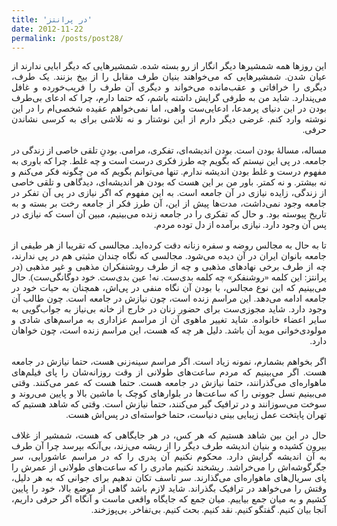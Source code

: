 ```yaml
---
title: 'در پرانتز'
date: 2012-11-22
permalink: /posts/post28/
---
```

<div align="justify" dir="rtl" style="font-family:vazir;">

این روزها همه شمشیرها دیگر انگار از رو بسته شده. شمشیرهایی که دیگر ابایی ندارند از عیان شدن. شمشیرهایی که می‌خواهند بنیان طرف مقابل را از بیخ بزنند. یک طرف، دیگری را خرافاتی و عقب‌مانده می‌خواند و دیگری آن طرف را فریب‌خورده و غافل می‌پندارد. شاید من به طرفی گرایش داشته باشم، که حتما دارم، چرا که ادعای بی‌طرف بودن در این دنیای پرمدعا،‌ ادعایی‌ست واهی، اما نمی‌خواهم عقیده شخصی‌ام را در این نوشته وارد کنم. غرضی دیگر دارم از این نوشتار و نه تلاشی برای به کرسی نشاندن حرفی.<br>
<br>
مساله، مسالهٔ بودن است. بودن اندیشه‌ای، تفکری، مرامی. بودنِ تلقی خاصی از زندگی در جامعه. در پی این نیستم که بگویم چه طرز فکری درست است و چه غلط. چرا که باوری به مفهوم درست و غلط بودن اندیشه ندارم. تنها می‌توانم بگویم که من چگونه فکر می‌کنم و نه بیشتر. و نه کمتر. باور من بر این هست که بودن هر اندیشه‌ای، دیدگاهی و تلقی خاصی از زندگی، زایده نیازی در آن جامعه است. به این مفهوم که اگر نیازی در پی آن تفکر در جامعه وجود نمی‌داشت،‌ مدت‌ها پیش از این، آن طرز فکر از جامعه رخت بر بسته و به تاریخ پیوسته بود. و حال که تفکری را در جامعه زنده می‌بینیم، مبین آن است که نیازی در پس آن وجود دارد. نیازی برآمده از دل توده مردم.<br>
<br>
تا به حال به مجالس روضه و سفره زنانه دقت کرده‌اید. مجالسی که تقریبا از هر طیفی از جامعه بانوان ایران در آن دیده می‌شود. مجالسی که نگاه‌ چندان مثبتی هم در پی ندارند، چه از طرف برخی نهادهای مذهبی و چه از طرف روشنفکران مذهبی و غیر مذهبی (در پرانتز: این کلمه «روشنفکر» چه کلمه بدی‌ست. نه! عین بدی‌ست. خود دوگانگی‌ست). حال می‌بینیم که این نوع مجالس، با بودن آن نگاه منفی در پی‌اش، همچنان به حیات خود در جامعه ادامه می‌دهد. این مراسم زنده است، چون نیازش در جامعه است. چون طالب آن وجود دارد. شاید مجوزی‌ست برای حضور زنان در خارج از خانه بی‌نیاز به جواب‌گویی به سایر اعضاء خانواده. شاید تغییر ماهوی آن از مراسم عزاداری به مراسم‌های شادی و مولودی‌خوانی مويد آن باشد. دلیل هر چه که هست، این مراسم زنده است، چون خواهان دارد.<br>
<br>
اگر بخواهم بشمارم، نمونه زیاد است. اگر مراسم سینه‌زنی هست، حتما نیازش در جامعه هست. اگر می‌بینیم که مردم ساعت‌های طولانی از وقت روزانه‌شان را پای فیلم‌های ماهواره‌ای می‌گذرانند، حتما نیازش در جامعه هست. حتما هست که عمر می‌کنند. وقتی می‌بینیم نسل جوونی را که ساعت‌ها در بلوارهای کوچک با ماشین‌ بالا و پایین می‌روند و سوخت می‌سوزانند و در ترافیک گیر می‌کنند، حتما نیازش است. وقتی که شاهد هستیم که تهران پایتخت عمل زیبایی بینی دنیاست، حتما خواسته‌ای در پس‌اش هست.<br>
<br>
حال در این بین شاهد هستیم که هر کس، در هر جایگاهی که هست، شمشیر از غلاف بیرون کشیده و بنیان اندیشه طرف دیگر را از ریشه می‌زند، بی‌آنکه بپرسد چرا آن طرف به آن اندیشه گرایش دارد. محکوم نکنیم آن پدری را که در مراسم عاشورایی، سر جگرگوشه‌اش را می‌خراشد. ریشخند نکنیم مادری را که ساعت‌های طولانی از عمرش را پای سریال‌های ماهواره‌ای می‌گذارند. سر تاسف تکان ندهیم برای جوانی که به هر دلیل، وقتش را می‌خواهد در ترافیک بگذراند. شاید لازم باشد گاهی از موضع بالا، خود را پایین کشیم و به میان جمع بیاییم. میان جمع که جایگاه واقعی ماست و آنگاه اگر حرفی داریم، آنجا بیان کنیم. گفتگو کنیم. نقد کنیم. بحث کنیم. بی‌تفاخر. بی‌پوزخند.

</div>
